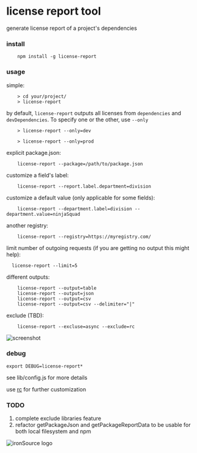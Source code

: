 # license report tool
generate license report of a project's dependencies

### install
```
	npm install -g license-report
```

### usage
simple:
```
	> cd your/project/
	> license-report
```
by default, `license-report` outputs all licenses from `dependencies` and `devDependencies`.
To specify one or the other, use `--only`
```
	> license-report --only=dev
```
```
	> license-report --only=prod
```
explicit package.json:
```
	license-report --package=/path/to/package.json
```
customize a field's label:
```
	license-report --report.label.department=division
```
customize a default value (only applicable for some fields):
```
	license-report --department.label=division --department.value=ninjaSquad
```
another registry:
```
	license-report --registry=https://myregistry.com/
```
limit number of outgoing requests (if you are getting no output this might help):
```
  license-report --limit=5
```
different outputs:
```
	license-report --output=table
	license-report --output=json
	license-report --output=csv
	license-report --output=csv --delimiter="|"
```
exclude (TBD):
```
	license-report --excluse=async --exclude=rc
```

![screenshot](screenshot.png)

### debug
```
export DEBUG=license-report*
```

see lib/config.js for more details

use [rc](https://github.com/dominictarr/rc) for further customization

### TODO
1. complete exclude libraries feature
2. refactor getPackageJson and getPackageReportData to be usable for both local filesystem and npm

![ironSource logo](ironsource.png)

